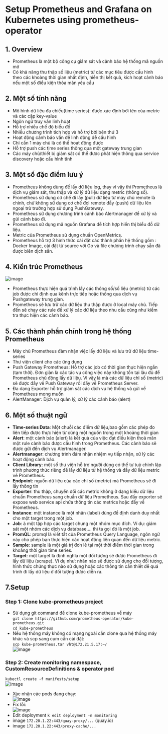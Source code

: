 # Setup Prometheus and Grafana on Kubernetes using prometheus-operator
## 1. Overview
- Prometheus là một bộ công cụ giám sát và cảnh báo hệ thống mã nguồn mở
- Có khả năng thu thập số liệu (metric) từ các mục tiêu được cấu hình theo các khoảng thời gian nhất định, hiển thị kết quả, kích hoạt cảnh báo nếu một số điều kiện thỏa mãn yêu cầu
## 2. Một số tính năng
- Mô hình dữ liệu đa chiều(time series): được xác định bởi tên của metric và các cặp key-value
- Ngôn ngữ truy vấn linh hoạt
- Hỗ trợ nhiều chế độ biểu đồ
- Nhiều chương trình tích hợp và hỗ trợ bởi bên thứ 3
- Hoạt động cảnh báo vấn đề linh động dễ cấu hình
- Chỉ cần 1 máy chủ là có thể hoạt động được
- Hỗ trợ push các time series thông qua một gateway trung gian
- Các máy chủ/thiết bị giám sát có thể được phát hiện thông qua service discovery hoặc cấu hình tĩnh
## 3. Một số đặc điểm lưu ý
- Prometheus không dùng để lấy dữ liệu log, thay vì vậy thì Prometheus là dịch vụ giám sát, thu thập và xử lý dữ liệu dạng metric (thông số).
- Prometheus sử dụng cơ chế đi lấy (pull) dữ liệu từ máy chủ remote là chính, chứ không sử dụng cơ chế đợi remote đẩy (push) dữ liệu lên ngoại trừ trường hợp sử dụng PushGateway.
- Prometheus sử dụng chương trình cảnh báo Alertmanager để xử lý và gửi cảnh báo đi.
- Prometheus sử dụng mã nguồn Grafana để tích hợp hiển thị biểu đồ dữ liệu.
- Metric của Prometheus sử dụng chuẩn OpenMetrics.
- Prometheus hỗ trợ 3 hình thức cài đặt các thành phần hệ thống gồm : Docker Image, cài đặt từ source với Go và file chương trình chạy sẵn đã được biên dịch sẵn.
## 4. Kiến trúc Prometheus
![image](https://user-images.githubusercontent.com/92737759/176344093-a047f96b-d621-4640-9b8b-a7857a1ca2a7.png)  
- Prometheus thực hiện quá trình lấy các thông số/số liệu (metric) từ các job được chỉ định qua kênh trực tiếp hoặc thông qua dịch vụ Pushgateway trung gian. 
- Prometheus sẽ lưu trữ các dữ liệu thu thập được ở local máy chủ. Tiếp đến sẽ chạy các rule để xử lý các dữ liệu theo nhu cầu cũng như kiểm tra thực hiện các cảnh báo.
## 5. Các thành phần chính trong hệ thống Prometheus
- Máy chủ Prometheus đảm nhận việc lấy dữ liệu và lưu trữ dữ liệu time-series
- Thư viện client cho các ứng dụng
- Push Gateway Prometheus: Hỗ trợ các job có thời gian thực hiện ngắn (tạm thời).  Đơn giản là các tác vụ công việc này không tồn tại lâu đủ để Prometheus chủ động lấy dữ liệu. Vì vậy là mà các dữ liệu chỉ số (metric) sẽ được đẩy về Push Gateway rồi đẩy về Prometheus Server.
- Đa dạng Exporter hỗ trợ giám sát các dịch vụ hệ thống và gửi về Prometheus mong muốn
- AlertManager: Dịch vụ quản lý, xử lý các cảnh báo (alert)
## 6. Một số thuật ngữ 
- **Time-series Data**: Một chuỗi các điểm dữ liệu,bao gồm các phép đo liên tiếp được thực hiện từ cùng một nguồn trong một khoảng thời gian
- **Alert**: một cảnh báo (alert) là kết quả của việc đạt điều kiện thoả mãn một rule cảnh báo được cấu hình trong Prometheus. Các cảnh báo sẽ được gửi đến dịch vụ Alertmanager.
- **Alertmanager**: chương trình đảm nhận nhiệm vụ tiếp nhận, xử lý các hoạt động cảnh báo.
- **Client Library**: một số thư viện hỗ trợ người dùng có thể tự tuỳ chỉnh lập trình phương thức riêng để lấy dữ liệu từ hệ thống và đẩy dữ liệu metric về Prometheus.
- **Endpoint**: nguồn dữ liệu của các chỉ số (metric) mà Prometheus sẽ đi lấy thông tin
- **Exporter**: thu thập, chuyển đổi các metric không ở dạng kiểu dữ liệu chuẩn Prometheus sang chuẩn dữ liệu Prometheus. Sau đấy exporter sẽ expose web service api chứa thông tin các metrics hoặc đẩy về Prometheus.
- **Instance**: một instance là một nhãn (label) dùng để định danh duy nhất cho một target trong một job.
- **Job**: à một tập hợp các target chung một nhóm mục đích. Ví dụ: giám sát một nhóm các dịch vụ database,… thì ta gọi đó là một job.
- **PromQL**: promql là viết tắt của Prometheus Query Language, ngôn ngữ này cho phép bạn thực hiện các hoạt động liên quan đến dữ liệu metric.
- **Sample**: sample là một giá trị đơn lẻ tại một thời điểm thời gian trong khoảng thời gian time series.
- **Target**: một target là định nghĩa một đối tượng sẽ được Prometheus đi lấy dữ liệu (scrape). Ví dụ như: nhãn nào sẽ được sử dụng cho đối tượng, hình thức chứng thực nào sử dụng hoặc các thông tin cần thiết để quá trình đi lấy dữ liệu ở đối tượng được diễn ra.
## 7.Setup
### Step 1: Clone kube-prometheus project
- Sử dụng git command để clone kube-prometheus về máy  
`git clone https://github.com/prometheus-operator/kube-prometheus.git`  
`cd kube-prometheus`  
- Nếu hệ thống máy không có mạng ngoài cần clone qua hệ thống máy khác và scp sang cụm cần cài đặt:  
`scp kube-prometheus.tar vht@172.21.5.17:~/`  
![image](https://user-images.githubusercontent.com/92737759/176376395-d25cbe65-528b-43af-9abb-4e35dce46df5.png)
### Step 2: Create monitoring namespace, CustomResourceDefinitions & operator pod
`kubectl create -f manifests/setup`  
![image](https://user-images.githubusercontent.com/92737759/176378572-e51284ab-29fa-4d38-b660-2c58c7057c2d.png)
- Xác nhận các pods đang chạy:  
![image](https://user-images.githubusercontent.com/92737759/176382832-006eb7d4-8663-486b-abfd-d941ea835302.png)
- Fix lỗi:  
![image](https://user-images.githubusercontent.com/92737759/176384588-fafa5d50-398c-4cdb-bfd3-67205e330e05.png)  
- Edit deployment `k edit deployment -n monitoring`  
- image `172.20.1.22:443/quay-proxy/...` (quay.io)  
- image `172.20.1.22:443/proxy-cache/...`  







